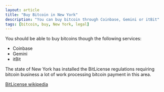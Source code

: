 ```yaml
---
layout: article
title: "Buy Bitcoin in New York"
description: "You can buy bitcoin through Coinbase, Gemini or itBit"
tags: [bitcoin, buy, New York, legal]
---
```


You should be able to buy bitcoins though the following services:

- Coinbase
- Gemini
- itBit

The state of New York has installed the BitLicense regulations requiring bitcoin business a lot of work processing bitcoin payment in this area.

[BitLicense wikipedia](https://en.wikipedia.org/wiki/BitLicense)
